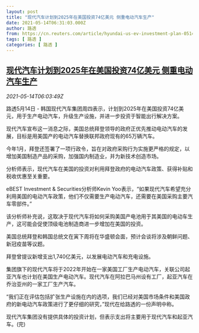 ```yaml
---
layout: post
title: "现代汽车计划到2025年在美国投资74亿美元 侧重电动汽车生产"
date: 2021-05-14T06:31:03.000Z
author: 路透
from: https://cn.reuters.com/article/hyundai-us-ev-investment-plan-0514-idCNKBS2CV0H9
tags: [ 路透 ]
categories: [ 路透 ]
---
```

<!--1620973863000-->
[现代汽车计划到2025年在美国投资74亿美元 侧重电动汽车生产](https://cn.reuters.com/article/hyundai-us-ev-investment-plan-0514-idCNKBS2CV0H9)
------

<div>
<div><i>2021-05-14T06:03:49Z</i></div><p>路透5月14日 - 韩国现代汽车集团周四表示，计划到2025年在美国投资74亿美元，用于生产电动汽车，升级生产设施，并进一步投资于智能出行解决方案。</p><p>现代汽车宣布这一消息之际，美国总统拜登领导的政府正优先推动电动汽车的发展，目标是用美国产的电动汽车替换联邦政府现有的65万辆汽车。</p><p>今年1月，拜登还签署了一项行政令，旨在对政府采购行为实施更严格的规定，以增加美国制造产品的采购，加强国内制造业，并为新技术创造市场。</p><p>分析师表示，现代汽车在美国的投资对利用拜登政府的电动汽车政策、获得补贴和税收优惠至关重要。</p><p>eBEST Investment &amp; Securities分析师Kevin Yoo表示，“如果现代汽车希望充分利用美国的电动汽车政策，他们不仅需要生产电动汽车，还需要在美国采购主要汽车零部件。”</p><p>该分析师补充说，这取决于现代汽车将如何采购美国产电池用于其美国的电动车生产，这可能会促使顶级电池制造商进一步增加在美国的投资。</p><p>美国总统拜登和韩国总统文在寅下周将在华盛顿会面，预计会谈将涉及朝鲜问题、新冠疫苗等议题。</p><p>拜登曾提议新增支出1,740亿美元，以发展电动汽车和充电设施。</p><p>集团旗下的现代汽车将于2022年开始在一家美国工厂生产电动汽车，关联公司起亚汽车也计划在美国生产电动汽车。现代汽车在阿拉巴马州设有工厂，起亚汽车在乔治亚州的一家工厂生产汽车。</p><p>“我们正在评估包括扩张生产设施在内的选项，我们已经对美国市场条件和美国政府的新电动汽车政策进行了更仔细的研究，”现代在给路透的一份声明中称。</p><p>现代汽车集团没有提供具体的投资计划，但表示支出将主要用于现代汽车和起亚汽车。(完)</p>
</div>
